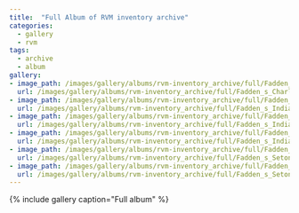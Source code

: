 ```yaml
---
title:  "Full Album of RVM inventory archive"
categories:
  - gallery
  - rvm
tags:
  - archive
  - album
gallery:
- image_path: /images/gallery/albums/rvm-inventory_archive/full/Fadden_s_Charles_Russell_Quote_tn.jpg
  url: /images/gallery/albums/rvm-inventory_archive/full/Fadden_s_Charles_Russell_Quote.jpg
- image_path: /images/gallery/albums/rvm-inventory_archive/full/Fadden_s_Indian_Quote2_tn.jpg
  url: /images/gallery/albums/rvm-inventory_archive/full/Fadden_s_Indian_Quote2.jpg
- image_path: /images/gallery/albums/rvm-inventory_archive/full/Fadden_s_Indian_Quote3_tn.jpg
  url: /images/gallery/albums/rvm-inventory_archive/full/Fadden_s_Indian_Quote3.jpg
- image_path: /images/gallery/albums/rvm-inventory_archive/full/Fadden_s_Indian_Quote4_tn.jpg
  url: /images/gallery/albums/rvm-inventory_archive/full/Fadden_s_Indian_Quote4.jpg
- image_path: /images/gallery/albums/rvm-inventory_archive/full/Fadden_s_Seton_Quote_tn.jpg
  url: /images/gallery/albums/rvm-inventory_archive/full/Fadden_s_Seton_Quote.jpg
- image_path: /images/gallery/albums/rvm-inventory_archive/full/Fadden_s_Seton2_Quote_tn.jpg
  url: /images/gallery/albums/rvm-inventory_archive/full/Fadden_s_Seton2_Quote.jpg
---
```


{% include gallery caption="Full album" %}
